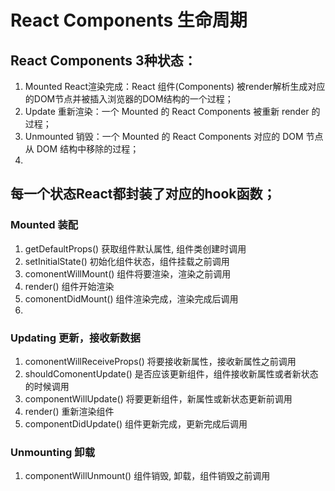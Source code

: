 # React Components 生命周期
## React Components 3种状态：

1. Mounted React渲染完成：React 组件(Components) 被render解析生成对应的DOM节点并被插入浏览器的DOM结构的一个过程；
2. Update 重新渲染：一个 Mounted 的 React Components 被重新 render 的过程；
3. Unmounted 销毁：一个 Mounted 的 React Components 对应的 DOM 节点 从 DOM 结构中移除的过程；
4. 
## 每一个状态React都封装了对应的hook函数；


### Mounted 装配

1. getDefaultProps() 获取组件默认属性, 组件类创建时调用
1. setInitialState() 初始化组件状态，组件挂载之前调用
2. comonentWillMount() 组件将要渲染，渲染之前调用
3. render() 组件开始渲染
4. comonentDidMount() 组件渲染完成，渲染完成后调用
5. 
### Updating 更新，接收新数据

1. comonentWillReceiveProps() 将要接收新属性，接收新属性之前调用
2. shouldComonentUpdate() 是否应该更新组件，组件接收新属性或者新状态的时候调用
3. componentWillUpdate() 将要更新组件，新属性或新状态更新前调用
4. render() 重新渲染组件
5. componentDidUpdate() 组件更新完成，更新完成后调用

### Unmounting 卸载

1. componentWillUnmount() 组件销毁, 卸载，组件销毁之前调用

